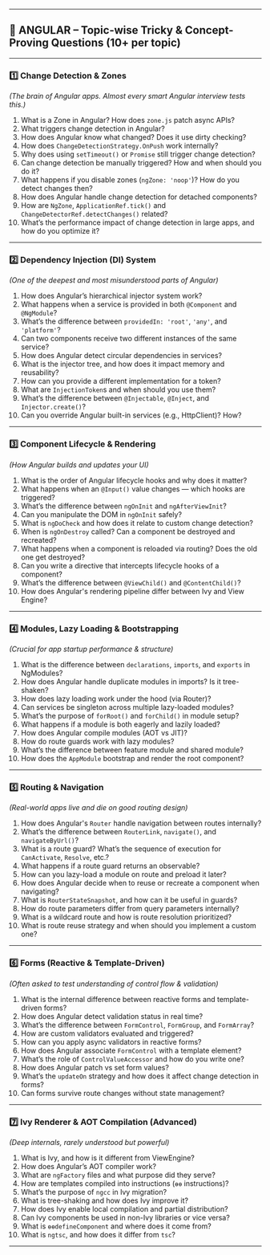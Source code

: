 
---

## 🧠 ANGULAR – Topic-wise Tricky & Concept-Proving Questions (10+ per topic)

---

### 1️⃣ **Change Detection & Zones**

*(The brain of Angular apps. Almost every smart Angular interview tests this.)*

1. What is a Zone in Angular? How does `zone.js` patch async APIs?
2. What triggers change detection in Angular?
3. How does Angular know what changed? Does it use dirty checking?
4. How does `ChangeDetectionStrategy.OnPush` work internally?
5. Why does using `setTimeout()` or `Promise` still trigger change detection?
6. Can change detection be manually triggered? How and when should you do it?
7. What happens if you disable zones (`ngZone: 'noop'`)? How do you detect changes then?
8. How does Angular handle change detection for detached components?
9. How are `NgZone`, `ApplicationRef.tick()` and `ChangeDetectorRef.detectChanges()` related?
10. What’s the performance impact of change detection in large apps, and how do you optimize it?

---

### 2️⃣ **Dependency Injection (DI) System**

*(One of the deepest and most misunderstood parts of Angular)*

1. How does Angular’s hierarchical injector system work?
2. What happens when a service is provided in both `@Component` and `@NgModule`?
3. What’s the difference between `providedIn: 'root'`, `'any'`, and `'platform'`?
4. Can two components receive two different instances of the same service?
5. How does Angular detect circular dependencies in services?
6. What is the injector tree, and how does it impact memory and reusability?
7. How can you provide a different implementation for a token?
8. What are `InjectionToken`s and when should you use them?
9. What’s the difference between `@Injectable`, `@Inject`, and `Injector.create()`?
10. Can you override Angular built-in services (e.g., HttpClient)? How?

---

### 3️⃣ **Component Lifecycle & Rendering**

*(How Angular builds and updates your UI)*

1. What is the order of Angular lifecycle hooks and why does it matter?
2. What happens when an `@Input()` value changes — which hooks are triggered?
3. What’s the difference between `ngOnInit` and `ngAfterViewInit`?
4. Can you manipulate the DOM in `ngOnInit` safely?
5. What is `ngDoCheck` and how does it relate to custom change detection?
6. When is `ngOnDestroy` called? Can a component be destroyed and recreated?
7. What happens when a component is reloaded via routing? Does the old one get destroyed?
8. Can you write a directive that intercepts lifecycle hooks of a component?
9. What’s the difference between `@ViewChild()` and `@ContentChild()`?
10. How does Angular's rendering pipeline differ between Ivy and View Engine?

---

### 4️⃣ **Modules, Lazy Loading & Bootstrapping**

*(Crucial for app startup performance & structure)*

1. What is the difference between `declarations`, `imports`, and `exports` in NgModules?
2. How does Angular handle duplicate modules in imports? Is it tree-shaken?
3. How does lazy loading work under the hood (via Router)?
4. Can services be singleton across multiple lazy-loaded modules?
5. What’s the purpose of `forRoot()` and `forChild()` in module setup?
6. What happens if a module is both eagerly and lazily loaded?
7. How does Angular compile modules (AOT vs JIT)?
8. How do route guards work with lazy modules?
9. What’s the difference between feature module and shared module?
10. How does the `AppModule` bootstrap and render the root component?

---

### 5️⃣ **Routing & Navigation**

*(Real-world apps live and die on good routing design)*

1. How does Angular's `Router` handle navigation between routes internally?
2. What’s the difference between `RouterLink`, `navigate()`, and `navigateByUrl()`?
3. What is a route guard? What’s the sequence of execution for `CanActivate`, `Resolve`, etc.?
4. What happens if a route guard returns an observable?
5. How can you lazy-load a module on route and preload it later?
6. How does Angular decide when to reuse or recreate a component when navigating?
7. What is `RouterStateSnapshot`, and how can it be useful in guards?
8. How do route parameters differ from query parameters internally?
9. What is a wildcard route and how is route resolution prioritized?
10. What is route reuse strategy and when should you implement a custom one?

---

### 6️⃣ **Forms (Reactive & Template-Driven)**

*(Often asked to test understanding of control flow & validation)*

1. What is the internal difference between reactive forms and template-driven forms?
2. How does Angular detect validation status in real time?
3. What’s the difference between `FormControl`, `FormGroup`, and `FormArray`?
4. How are custom validators evaluated and triggered?
5. How can you apply async validators in reactive forms?
6. How does Angular associate `FormControl` with a template element?
7. What’s the role of `ControlValueAccessor` and how do you write one?
8. How does Angular patch vs set form values?
9. What’s the `updateOn` strategy and how does it affect change detection in forms?
10. Can forms survive route changes without state management?

---

### 7️⃣ **Ivy Renderer & AOT Compilation (Advanced)**

*(Deep internals, rarely understood but powerful)*

1. What is Ivy, and how is it different from ViewEngine?
2. How does Angular’s AOT compiler work?
3. What are `ngFactory` files and what purpose did they serve?
4. How are templates compiled into instructions (`ɵɵ` instructions)?
5. What’s the purpose of `ngcc` in Ivy migration?
6. What is tree-shaking and how does Ivy improve it?
7. How does Ivy enable local compilation and partial distribution?
8. Can Ivy components be used in non-Ivy libraries or vice versa?
9. What is `ɵɵdefineComponent` and where does it come from?
10. What is `ngtsc`, and how does it differ from `tsc`?

---

